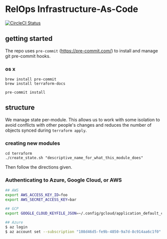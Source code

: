 # RelOps Infrastructure-As-Code
[![CircleCI Status](https://circleci.com/gh/mozilla-platform-ops/relops_infra_as_code.svg?style=svg)](https://app.circleci.com/pipelines/github/mozilla-platform-ops/relops_infra_as_code)

## getting started

The repo uses `pre-commit` (https://pre-commit.com/) to install and manage git
pre-commit hooks.

<!-- BEGINNING OF PRE-COMMIT-TERRAFORM DOCS HOOK -->

<!-- END OF PRE-COMMIT-TERRAFORM DOCS HOOK -->

### os x

```
brew install pre-commit
brew install terraform-docs

pre-commit install
```

## structure

We manage state per-module. This allows us to work with some isolation to avoid
conflicts with other people's changes and reduces the number of objects synced
during `terraform apply`.

### creating new modules

```
cd terraform
./create_state.sh "descriptive_name_for_what_this_module_does"
```

Then follow the directions given.

### Authenticating to Azure, Google Cloud, or AWS

```Bash
## AWS
export AWS_ACCESS_KEY_ID=foo
export AWS_SECRET_ACCESS_KEY=bar

## GCP
export GOOGLE_CLOUD_KEYFILE_JSON=~/.config/gcloud/application_default_credentials.json

## Azure
$ az login
$ az account set --subscription "108d46d5-fe9b-4850-9a7d-8c914aa6c1f0" ## based on subscription
```
